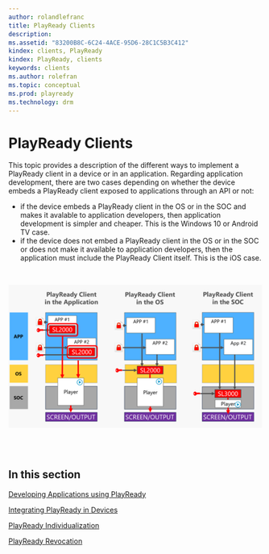 ```yaml
---
author: rolandlefranc
title: PlayReady Clients
description:
ms.assetid: "83200B8C-6C24-4ACE-95D6-28C1C5B3C412"
kindex: clients, PlayReady
kindex: PlayReady, clients
keywords: clients
ms.author: rolefran
ms.topic: conceptual
ms.prod: playready
ms.technology: drm
---
```



# PlayReady Clients
This topic provides a description of the different ways to implement a PlayReady client in a device or in an application. Regarding application development, there are two cases depending on whether the device embeds a PlayReady client exposed to applications through an API or not:
- if the device embeds a PlayReady client in the OS or in the SOC and makes it avalable to application developers, then application development is simpler and cheaper. This is the Windows 10 or Android TV case.
- if the device does not embed a PlayReady client in the OS or in the SOC or does not make it available to application developers, then the application must include the PlayReady Client itself. This is the iOS case.

<br/>

![PlayReady Client Options on devices](../images/client_level_app_os_soc.png)

<br/>
<br/>

## In this section

[Developing Applications using PlayReady](developing-applications.md)

[Integrating PlayReady in Devices](integrating-in-devices.md)

[PlayReady Individualization](individualization.md) 

[PlayReady Revocation](revocation.md) 
